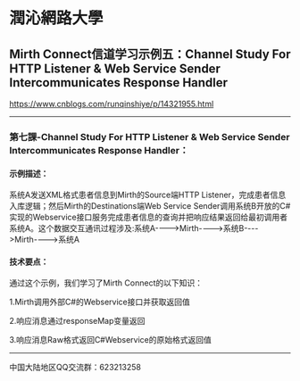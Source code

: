 # 潤沁網路大學
  
## Mirth Connect信道学习示例五：Channel Study For HTTP Listener & Web Service Sender Intercommunicates Response Handler

https://www.cnblogs.com/runqinshiye/p/14321955.html
 
* * *

### 第七課-Channel Study For HTTP Listener & Web Service Sender Intercommunicates Response Handler：  

#### 示例描述：  

系统A发送XML格式患者信息到Mirth的Source端HTTP Listener，完成患者信息入库逻辑；然后Mirth的Destinations端Web Service Sender调用系统B开放的C#实现的Webservice接口服务完成患者信息的查询并把响应结果返回给最初调用者系统A。这个数据交互通讯过程涉及:系统A---->Mirth---->系统B---->Mirth---->系统A

#### 技术要点：  

通过这个示例，我们学习了Mirth Connect的以下知识：  

1.Mirth调用外部C#的Webservice接口并获取返回值

2.响应消息通过responseMap变量返回

3.响应消息Raw格式返回C#Webservice的原始格式返回值


* * *  
中国大陆地区QQ交流群：623213258  
 
